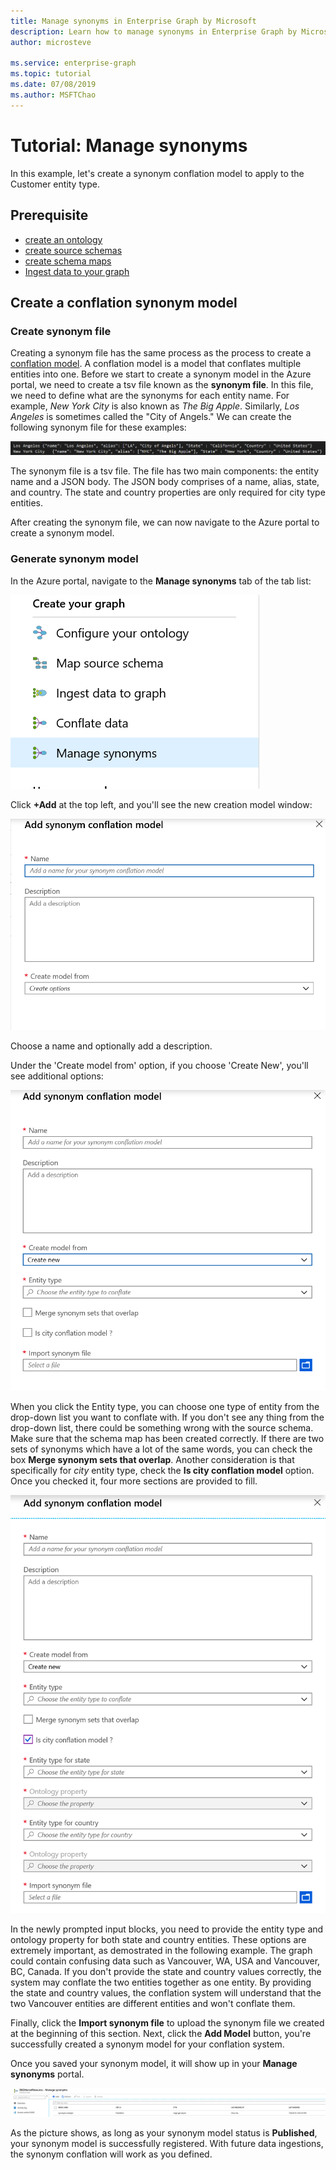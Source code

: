 ```yaml
---
title: Manage synonyms in Enterprise Graph by Microsoft
description: Learn how to manage synonyms in Enterprise Graph by Microsoft
author: microsteve

ms.service: enterprise-graph
ms.topic: tutorial
ms.date: 07/08/2019
ms.author: MSFTChao
---
```


# Tutorial: Manage synonyms
In this example, let's create a synonym conflation model to apply to the Customer entity type.

## Prerequisite
* [create an ontology](/create-ontology.md)
* [create source schemas](/create-source-schema.md)
* [create schema maps](/schema-map-tutorial.md)
* [Ingest data to your graph](/ingest-data.md)

## Create a conflation synonym model

### Create synonym file

Creating a synonym file has the same process as the process to create a [conflation model](conflation-concepts.md). A conflation model is a model that conflates multiple entities into one. Before we start to create a synonym model in the Azure portal, we need to create a tsv file known as the **synonym file**. In this file, we need to define what are the synonyms for each entity name. For example, *New York City* is also known as *The Big Apple*. Similarly, *Los Angeles* is sometimes called the "City of Angels."  We can create the following synonym file for these examples:


 ![Synonym Example](media/conflation-synonym/synonym_example.png)


The synonym file is a tsv file. The file has two main components: the entity name and a JSON body. The JSON body comprises of a name, alias, state, and country. The state and country properties are only required for city type entities.

After creating the synonym file, we can now navigate to the Azure portal to create a synonym model.

### Generate synonym model

In the Azure portal, navigate to the **Manage synonyms** tab of the tab list:

 ![Synonym Example](media/conflation-synonym/tab-list.png)

Click **+Add** at the top left, and you'll see the new creation model window:


 ![Synonym Example](media/conflation-synonym/add-synonym.png)


Choose a name and optionally add a description.


Under the 'Create model from' option, if you choose 'Create New', you'll see additional options:



 ![Synonym Example](media/conflation-synonym/add-synonym2.png)


 When you click the Entity type, you can choose one type of entity from the drop-down list you want to conflate with. If you don't see any thing from the drop-down list, there could be something wrong with the source schema. Make sure that the schema map has been created correctly. If there are two sets of synonyms which have a lot of the same words, you can check the box **Merge synonym sets that overlap**. Another consideration is that specifically for *city* entity type, check the **Is city conflation model** option. Once you checked it, four more sections are provided to fill.

  ![Synonym Example](media/conflation-synonym/add-synonym3.png)

In the newly prompted input blocks, you need to provide the entity type and ontology property for both state and country entities. These options are extremely important, as demostrated in the following example. The graph could contain confusing data such as Vancouver, WA, USA and Vancouver, BC, Canada. If you don't provide the state and country values correctly, the system may conflate the two entities together as one entity. By providing the state and country values, the conflation system will understand that the two Vancouver entities are different entities and won't conflate them.

Finally, click the **Import synonym file** to upload the synonym file we created at the beginning of this section. Next, click the **Add Model** button, you're successfully created a synonym model for your conflation system.


Once you saved your synonym model, it will show up in your **Manage synonyms** portal.

  ![Synonym Example](media/conflation-synonym/manage-synonym.png)

As the picture shows, as long as your synonym model status is **Published**, your synonym model is successfully registered. With future data ingestions, the synonym conflation will work as you defined.
